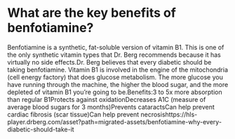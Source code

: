# What are the key benefits of benfotiamine?

Benfotiamine is a synthetic, fat-soluble version of vitamin B1. This is one of the only synthetic vitamin types that Dr. Berg recommends because it has virtually no side effects.Dr. Berg believes that every diabetic should be taking benfotiamine. Vitamin B1 is involved in the engine of the mitochondria (cell energy factory) that does glucose metabolism. The more glucose you have running through the machine, the higher the blood sugar, and the more depleted of vitamin B1 you’re going to be.Benefits:3 to 5x more absorption than regular B1Protects against oxidationDecreases A1C (measure of average blood sugars for 3 months)Prevents cataractsCan help prevent cardiac fibrosis (scar tissue)Can help prevent necrosishttps://hls-player.drberg.com/asset?path=migrated-assets/benfotiamine-why-every-diabetic-should-take-it